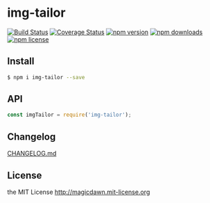# img-tailor

> 

[![Build Status](https://img.shields.io/travis/magicdawn/img-tailor.svg?style=flat-square)](https://travis-ci.org/magicdawn/img-tailor)
[![Coverage Status](https://img.shields.io/codecov/c/github/magicdawn/img-tailor.svg?style=flat-square)](https://codecov.io/gh/magicdawn/img-tailor)
[![npm version](https://img.shields.io/npm/v/img-tailor.svg?style=flat-square)](https://www.npmjs.com/package/img-tailor)
[![npm downloads](https://img.shields.io/npm/dm/img-tailor.svg?style=flat-square)](https://www.npmjs.com/package/img-tailor)
[![npm license](https://img.shields.io/npm/l/img-tailor.svg?style=flat-square)](http://magicdawn.mit-license.org)

## Install

```sh
$ npm i img-tailor --save
```

## API

```js
const imgTailor = require('img-tailor');
```

## Changelog

[CHANGELOG.md](CHANGELOG.md)

## License

the MIT License http://magicdawn.mit-license.org
